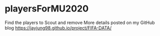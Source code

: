 # playersForMU2020
Find the players to Scout and remove
More details posted on my GitHub blog
https://jayjung98.github.io/project/FIFA-DATA/

